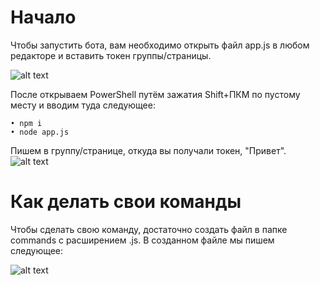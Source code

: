 # Начало
Чтобы запустить бота, вам необходимо открыть файл app.js в любом редакторе и вставить токен группы/страницы.

![alt text](https://i.imgur.com/peBXH5j.png)

После открываем PowerShell путём зажатия Shift+ПКМ по пустому месту и вводим туда следующее:
```
• npm i
• node app.js
```

Пишем в группу/странице, откуда вы получали токен, "Привет".
![alt text](https://i.imgur.com/AAXS4Ej.png)

# Как делать свои команды
Чтобы сделать свою команду, достаточно создать файл в папке commands с расширением .js. В созданном файле мы пишем следующее:

![alt text](https://i.imgur.com/aqB8Tcr.png)
